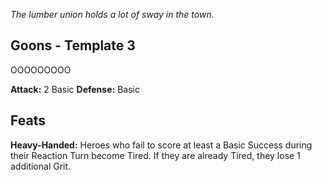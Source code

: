 *The lumber union holds a lot of sway in the town.*
## Goons - Template 3
OOOOOOOOO

**Attack:** 2 Basic
**Defense:** Basic
## Feats
**Heavy-Handed:**  Heroes who fail to score at least a Basic Success during their Reaction Turn become Tired. If they are already Tired, they lose 1 additional Grit.
